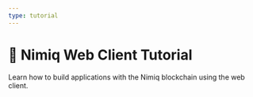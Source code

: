 ```yaml
---
type: tutorial
---
```


# 🚀 Nimiq Web Client Tutorial

Learn how to build applications with the Nimiq blockchain using the web client.
